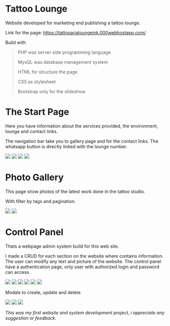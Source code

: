 # Tattoo Lounge
Website developed for marketing end publishing a tattoo lounge.

Link for the page: https://tattooarialoungeink.000webhostapp.com/

Build with

>PHP was server side programming language
>
>MysQL was database management system
>
>HTML for structure the page
>
>CSS as stylesheet
>
>Bootstrap only for the slideshow

# The Start Page
Here you have information about the services provided, the environment, lounge and contact links.

The navigation bar take you to gallery page and for the contact links.
The whatsapp button is directly linked with the lounge number.

![](img/website/home.PNG)
![](img/website/home01.PNG)
![](img/website/artists.PNG)
![](img/website/sponsors.PNG)

# Photo Gallery
This page show photos of the latest work done in the tattoo studio.

With filter by tags and pagination.

![](img/website/gallery.PNG)
![](img/website/gallery1.PNG)

# Control Panel
Thats a webpage admin system build for this web site.

I made a CRUD for each section on the website where contains information.
The user can modify any text and picture of the website.
The control panel have a authentication page, only user with authorized login and password can access.

![](img/admin/login.PNG)
![](img/admin/post.PNG)
![](img/admin/slide.PNG)
![](img/admin/sponsors.PNG)
![](img/admin/gallery.PNG)
![](img/admin/gallery01.PNG)

Modals to create, update and delete

![](img/admin/create.PNG)
![](img/admin/edit.PNG)
![](img/admin/delete.PNG)

*This was my first website and system development project, i appreciate any suggestion or feedback.*
